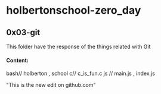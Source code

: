 # holbertonschool-zero_day 
## 0x03-git

This folder have the response of the things related with Git

#### Content:
bash// holberton , school
c// c_is_fun.c
js // main.js , index.js

"This is the new edit on github.com"
